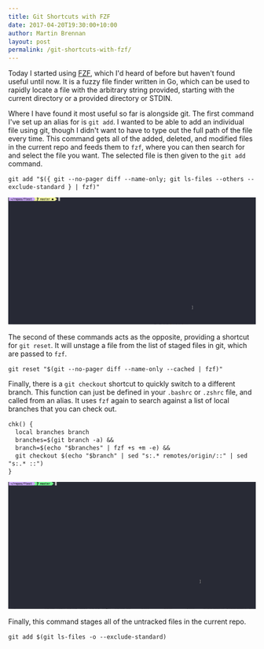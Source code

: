 ```yaml
---
title: Git Shortcuts with FZF
date: 2017-04-20T19:30:00+10:00
author: Martin Brennan
layout: post
permalink: /git-shortcuts-with-fzf/
---
```


Today I started using [FZF](https://github.com/junegunn/fzf), which I'd heard of before but haven't found useful until now. It is a fuzzy file finder written in Go, which can be used to rapidly locate a file with the arbitrary string provided, starting with the current directory or a provided directory or STDIN.

Where I have found it most useful so far is alongside git. The first command I've set up an alias for is `git add`. I wanted to be able to add an individual file using git, though I didn't want to have to type out the full path of the file every time. This command gets all of the added, deleted, and modified files in the current repo and feeds them to `fzf`, where you can then search for and select the file you want. The selected file is then given to the `git add` command.

<!--more-->

```
git add "$({ git --no-pager diff --name-only; git ls-files --others --exclude-standard } | fzf)"
```

![gadd](/images/gadd.gif)

The second of these commands acts as the opposite, providing a shortcut for `git reset`. It will unstage a file from the list of staged files in git, which are passed to `fzf`.

```
git reset "$(git --no-pager diff --name-only --cached | fzf)"
```

Finally, there is a `git checkout` shortcut to quickly switch to a different branch. This function can just be defined in your `.bashrc` or `.zshrc` file, and called from an alias. It uses `fzf` again to search against a list of local branches that you can check out.

```
chk() {
  local branches branch
  branches=$(git branch -a) &&
  branch=$(echo "$branches" | fzf +s +m -e) &&
  git checkout $(echo "$branch" | sed "s:.* remotes/origin/::" | sed "s:.* ::")
}
```

![gadd](/images/chk.gif)

Finally, this command stages all of the untracked files in the current repo.

```
git add $(git ls-files -o --exclude-standard)
```